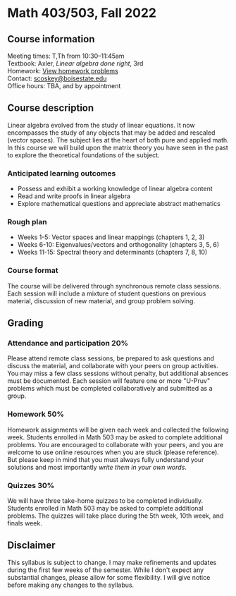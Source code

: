 # Math 403/503, Fall 2022

## Course information

Meeting times: T,Th from 10:30&ndash;11:45am  
Textbook: Axler, *Linear algebra done right*, 3rd  
Homework: [View homework problems](homework)  
Contact: scoskey@boisestate.edu  
Office hours: TBA, and by appointment

## Course description

Linear algebra evolved from the study of linear equations. It now encompasses the study of any objects that may be added and rescaled (vector spaces). The subject lies at the heart of both pure and applied math. In this course we will build upon the matrix theory you have seen in the past to explore the theoretical foundations of the subject.

### Anticipated learning outcomes

* Possess and exhibit a working knowledge of linear algebra content
* Read and write proofs in linear algebra
* Explore mathematical questions and appreciate abstract mathematics

### Rough plan

* Weeks 1-5: Vector spaces and linear mappings (chapters 1, 2, 3)
* Weeks 6-10: Eigenvalues/vectors and orthogonality (chapters 3, 5, 6)
* Weeks 11-15: Spectral theory and determinants (chapters 7, 8, 10)

### Course format

The course will be delivered through synchronous remote class sessions. Each session will include a mixture of student questions on previous material, discussion of new material, and group problem solving.

## Grading

### Attendance and participation 20%

Please attend remote class sessions, be prepared to ask questions and discuss the material, and collaborate with your peers on group activities. You may miss a few class sessions without penalty, but additional absences must be documented. Each session will feature one or more "U-Pruv" problems which must be completed collaboratively and submitted as a group.

### Homework 50%

Homework assignments will be given each week and collected the following week. Students enrolled in Math 503 may be asked to complete additional problems. You are encouraged to collaborate with your peers, and you are welcome to use online resources when you are stuck (please reference). But please keep in mind that you must always fully understand your solutions and most importantly *write them in your own words*.

### Quizzes 30%

We will have three take-home quizzes to be completed individually. Students enrolled in Math 503 may be asked to complete additional problems. The quizzes will take place during the 5th week, 10th week, and finals week.

## Disclaimer

This syllabus is subject to change. I may make refinements and updates during the first few weeks of the semester. While I don't expect any substantial changes, please allow for some flexibility. I will give notice before making any changes to the syllabus.
